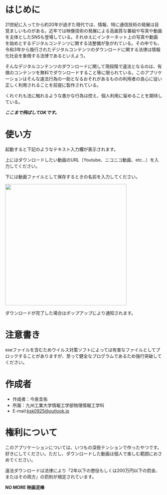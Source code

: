 # はじめに

21世紀に入ってから約20年が過ぎた現代では、情報、特に通信技術の発展は目覚ましいものがある。近年では映像技術の発展による高画質な番組や写真や動画を主体としたSNSも登場している。それゆえにインターネット上の写真や動画を始めとするデジタルコンテンツに関する法整備が急がれている。その中でも、令和3年から施行されたデジタルコンテンツのダウンロードに関する法律は情報化社会を象徴する法律であるといえよう。

そんなデジタルコンテンツのダウンロードに関して現段階で違法となるのは、有償のコンテンツを無料でダウンロードすること等に限られている。このアプリケーションはそんな違法行為の一助となるおそれがあるものの利用者の良心に従い正しく利用されることを前提に製作されている。

くれぐれも法に触れるような愚かな行為は控え、個人利用に留めることを期待している。

***ここまで飛ばしてOKです。***

# 使い方

起動すると下記のようなテキスト入力欄が表示されます。

上にはダウンロードしたい動画のURL（Youtube、ニコニコ動画、etc...）を入力してください。

下には動画ファイルとして保存するときの名前を入力してください。

<img title="" src="file:///C:/Users/keisuke/AppData/Roaming/marktext/images/2022-10-16-10-14-25-image.png" alt="" data-align="inline" width="389">

ダウンロードが完了した場合はポップアップにより通知されます。

# 注意書き

exeファイルを含むためウイルス対策ソフトによっては有害なファイルとしてブロックすることがありますが、至って健全なプログラムであるため強行突破してください。

# 作成者

- 作成者：今泉圭佑
- 所属：九州工業大学情報工学部物理情報工学科
- E-mail:ksk0925@outlook.jp

# 権利について

このアプリケーションについては、いつもの深夜テンションで作ったやつです。好きにしてください。ただし、ダウンロードした動画は個人で楽しむ範囲におさめてください。

違法ダウンロードは法律により「2年以下の懲役もしくは200万円以下の罰金、またはその両方」の罰則が規定されています。

**NO MORE 映画泥棒**

